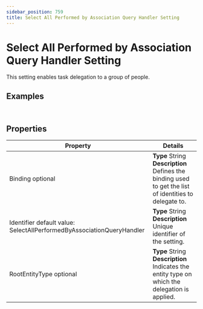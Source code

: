```yaml
---
sidebar_position: 759
title: Select All Performed by Association Query Handler Setting
---
```


# Select All Performed by Association Query Handler Setting

This setting enables task delegation to a group of people.

## Examples

```


```
## Properties

| Property | Details |
| --- | --- |
| Binding optional | **Type**  String  **Description** Defines the binding used to get the list of identities to delegate to. |
| Identifier default value: SelectAllPerformedByAssociationQueryHandler | **Type**  String  **Description** Unique identifier of the setting. |
| RootEntityType optional | **Type**  String  **Description** Indicates the entity type on which the delegation is applied. |